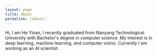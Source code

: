 ```yaml
---
layout: page
title: About
permalink: /about/
---
```


Hi, I am He Yinan, I recently graduated from Nanyang Technological University with Bachelor's degree in computer science. My interest is in deep learning, machine learning, and computer visino. Currently I am working as an AI scientist.